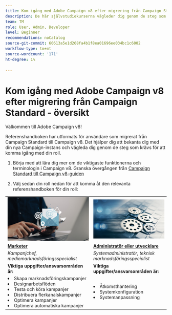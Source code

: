 ```yaml
---
title: Kom igång med Adobe Campaign v8 efter migrering från Campaign Standard - översikt
description: De här självstudiekurserna vägleder dig genom de steg som krävs för att komma igång med ditt nya Campaign v8-program.
team: TM
role: User, Admin, Developer
level: Beginner
recommendations: noCatalog
source-git-commit: 60613a5e1d268fa4b1f8ea01696ee034bc1c6002
workflow-type: tm+mt
source-wordcount: '171'
ht-degree: 1%

---
```



# Kom igång med Adobe Campaign v8 efter migrering från Campaign Standard - översikt

Välkommen till Adobe Campaign v8!

Referenshandboken har utformats för användare som migrerat från Campaign Standard till Campaign v8. Det hjälper dig att bekanta dig med din nya Campaign-instans och vägleda dig genom de steg som krävs för att komma igång med din roll.

1. Börja med att lära dig mer om de viktigaste funktionerna och terminologin i Campaign v8. Granska övergången från [Campaign Standard till Campaign v8-guiden](https://experienceleague.adobe.com/sv/docs/campaign-web/v8/start/acs-migration)

2. Välj sedan din roll nedan för att komma åt den relevanta referenshandboken för din roll:

<table>
<tr>
  <td>
    <a href="get-started-for-marketers.md">
      <img alt="Campaign Manager"src="./_assets/digital_marketing.jpeg"/>
    </a>
    <div>
  </td>
  <td>
  <a href="get-started-for-administrators-developers.md">
    <img alt="Administratör eller utvecklare" src="./_assets/admin.jpeg"/>
    </a>
    <div>
  </td>
  </tr>
  <tr>
    <td>
    <a href="get-started-for-marketers.md">
    <strong> Marketer </strong>
    </a>
    </td>
    <td>
      <a href="get-started-for-administrators-developers.md">
      <strong> Administratör eller utvecklare </strong>
      </a>
    </td>
  </tr>
    <td>
    <em>Kampanjchef, mediemarknadsföringsspecialist</em>
    </td>
    <td>
      <em> Systemadministratör, teknisk marknadsföringsspecialist</em>
    </td>
  <tr>
    <td>
    <b>Viktiga uppgifter/ansvarsområden är:</b>
    </td>
      <td>
    <b>Viktiga uppgifter/ansvarsområden är:</b>
    </td>
  </tr>
  <tr>
    <td>
      <li>Skapa marknadsföringskampanjer
      <li>Designarbetsflöden
      <li>Testa och köra kampanjer
      <li>Distribuera flerkanalskampanjer
      <li>Optimera kampanjer
      <li>Optimera automatiska kampanjer
    </td>
    <td>
        <li>Åtkomsthantering
        <li>Systemkonfiguration
        <li> Systemanpassning
    </td>
</tr>
</table>
</div>
